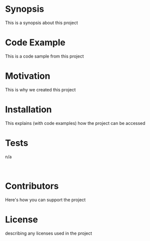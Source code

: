 <h1>Synopsis</h1>
<p>This is a synopsis about this project</p>

<h1>Code Example</h1>
<p>This is a code sample from this project</p>

<h1>Motivation</h1>
<p>This is why we created this project</p>

<h1>Installation</h1>
<p>This explains (with code examples) how the project can be accessed</p>

<h1>Tests</h1>
<p>n/a</p><br>

<h1>Contributors</h1>
<p>Here's how you can support the project</p>

<h1>License</h1>
<p>describing any licenses used in the project</p>


<!-- https://photos-1.dropbox.com/t/2/AACn5ZALqK_hwXq70VdAcYiGF4sey3oOCTUWNRtKhMcG5w/12/384184539/png/32x32/1/_/1/2/essential_logo.psd/EIK7pIcDGPoPIAEoAQ/R846ReTZ98Aj9xT5vh34Ssdz2g9I8TEhPqbwFF2v8Ew?size_mode=5 -->